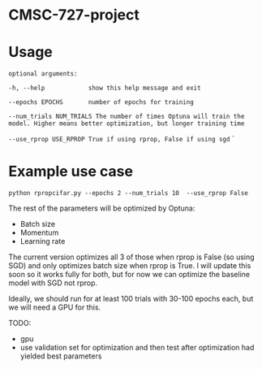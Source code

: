 # CMSC-727-project


# Usage
`optional arguments:`

  `-h, --help            show this help message and exit`
  
  `--epochs EPOCHS       number of epochs for training`
 
  `--num_trials NUM_TRIALS
                        The number of times Optuna will train the model.
                        Higher means better optimization, but longer training
                        time`
 
  `--use_rprop USE_RPROP
                        True if using rprop, False if using sgd`
`

# Example use case
`python rpropcifar.py --epochs 2 --num_trials 10  --use_rprop False`

The rest of the parameters will be optimized by Optuna:

- Batch size
- Momentum
- Learning rate

The current version optimizes all 3 of those when rprop is False (so using SGD) and only optimizes batch size when rprop is True.
I will update this soon so it works fully for both, but for now we can optimize the baseline model with SGD not rprop.


Ideally, we should run for at least 100 trials with 30-100 epochs each, but we will need a GPU for this.

TODO:
- gpu
- use validation set for optimization and then test after optimization had yielded best parameters
